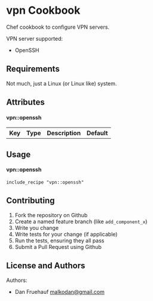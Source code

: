 vpn Cookbook
===============
Chef cookbook to configure VPN servers.

VPN server supported:
 * OpenSSH

Requirements
------------
Not much, just a Linux (or Linux like) system.

Attributes
----------

#### vpn::openssh
<table>
  <tr>
    <th>Key</th>
    <th>Type</th>
    <th>Description</th>
    <th>Default</th>
  </tr>
</table>

Usage
-----
#### vpn::openssh
```
include_recipe "vpn::openssh"
```

Contributing
------------
1. Fork the repository on Github
2. Create a named feature branch (like `add_component_x`)
3. Write you change
4. Write tests for your change (if applicable)
5. Run the tests, ensuring they all pass
6. Submit a Pull Request using Github

License and Authors
-------------------
Authors:
 * Dan Fruehauf <malkodan@gmail.com>
